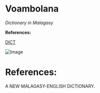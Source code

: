 # Voambolana 

_Dictionary in Malagasy_


**References:**

[DICT](https://en.wikipedia.org/wiki/DICT) 

![Image](src)


# References:

A NEW MALAGASY-ENGLISH DICTIONARY.

